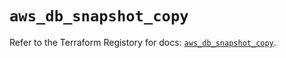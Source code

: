 # `aws_db_snapshot_copy`

Refer to the Terraform Registory for docs: [`aws_db_snapshot_copy`](https://www.terraform.io/docs/providers/aws/r/db_snapshot_copy).
